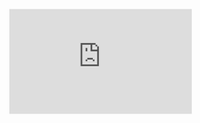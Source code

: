 <iframe src="https://api.badgr.io/public/assertions/NksAXt_8R8S3QEgXNTW1HQ?embedVersion=1&amp;embedWidth=330&amp;embedHeight=191&amp;identity__email=teevisit.po%40invitracehealth.com" title="Badge: 30 days of Postman - for developers" style="width: 330px; height: 191px; border: 0px;"></iframe>
